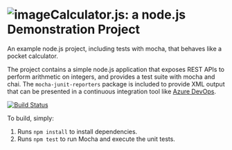 ![image](https://github.com/nazmirul/calculator/assets/7151423/5d168340-e54b-446a-b9b3-f9d429fbc7c2)Calculator.js: a node.js Demonstration Project
==============================================
An example node.js project, including tests with mocha, that behaves like
a pocket calculator.

The project contains a simple node.js application that exposes REST APIs
to perform arithmetic on integers, and provides a test suite with mocha
and chai.  The `mocha-junit-reporters` package is included to provide XML
output that can be presented in a continuous integration tool like
[Azure DevOps](https://azure.com/devops).

[![Build Status](https://dev.azure.com/mc230924591/Calculator/_apis/build/status%2Fnazmirul.calculator?branchName=master)](https://dev.azure.com/mc230924591/Calculator/_build/latest?definitionId=8&branchName=master)


To build, simply:

1. Runs `npm install` to install dependencies.
2. Runs `npm test` to run Mocha and execute the unit tests.


